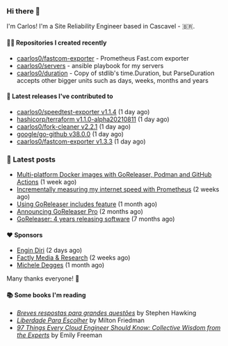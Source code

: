 ### Hi there 👋

I'm Carlos! I'm a Site Reliability Engineer based in Cascavel - 🇧🇷.

#### 👨‍💻 Repositories I created recently
- [caarlos0/fastcom-exporter](https://github.com/caarlos0/fastcom-exporter) - Prometheus Fast.com exporter
- [caarlos0/servers](https://github.com/caarlos0/servers) - ansible playbook for my servers
- [caarlos0/duration](https://github.com/caarlos0/duration) - Copy of stdlib&#39;s time.Duration, but ParseDuration accepts other bigger units such as days, weeks, months and years

#### 🚀 Latest releases I've contributed to


- [caarlos0/speedtest-exporter v1.1.4](https://github.com/caarlos0/speedtest-exporter/releases/tag/v1.1.4) (1 day ago)
- [hashicorp/terraform v1.1.0-alpha20210811](https://github.com/hashicorp/terraform/releases/tag/v1.1.0-alpha20210811) (1 day ago)
- [caarlos0/fork-cleaner v2.2.1](https://github.com/caarlos0/fork-cleaner/releases/tag/v2.2.1) (1 day ago)
- [google/go-github v38.0.0](https://github.com/google/go-github/releases/tag/v38.0.0) (1 day ago)
- [caarlos0/fastcom-exporter v1.3.3](https://github.com/caarlos0/fastcom-exporter/releases/tag/v1.3.3) (1 day ago)

### 📄 Latest posts
- [Multi-platform Docker images with GoReleaser, Podman and GitHub Actions](https://carlosbecker.com/posts/goreleaser-actions-podman/) (1 week ago)
- [Incrementally measuring my internet speed with Prometheus](https://carlosbecker.com/posts/speedtest-prometheus/) (2 weeks ago)
- [Using GoReleaser includes feature](https://carlosbecker.com/posts/goreleaser-includes/) (1 month ago)
- [Announcing GoReleaser Pro](https://carlosbecker.com/posts/goreleaser-pro/) (2 months ago)
- [GoReleaser: 4 years releasing software](https://carlosbecker.com/posts/goreleaser-4-years/) (7 months ago)

#### ❤️ Sponsors
- [Engin Diri](https://github.com/dirien) (2 days ago)
- [Factly Media &amp; Research](https://github.com/factly) (2 weeks ago)
- [Michele Degges](https://github.com/mdeggies) (1 month ago)

Many thanks everyone! 🙏

#### 📚 Some books I'm reading
- _[Breves respostas para grandes questões](https://www.goodreads.com/book/show/42396389-breves-respostas-para-grandes-quest-es)_ by Stephen Hawking
- _[Liberdade Para Escolher](https://www.goodreads.com/book/show/17238591-liberdade-para-escolher)_ by Milton Friedman
- _[97 Things Every Cloud Engineer Should Know: Collective Wisdom from the Experts](https://www.goodreads.com/book/show/53483754-97-things-every-cloud-engineer-should-know)_ by Emily Freeman
